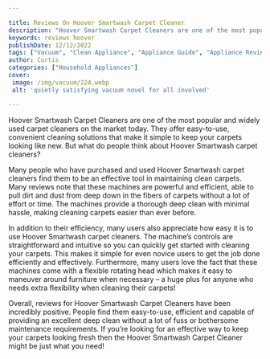 ```yaml
---

title: Reviews On Hoover Smartwash Carpet Cleaner
description: "Hoover Smartwash Carpet Cleaners are one of the most popular and widely used carpet cleaners on the market today. They offer easy-...check it out to learn"
keywords: reviews hoover
publishDate: 12/12/2022
tags: ["Vacuum", "Clean Appliance", "Appliance Guide", "Appliance Reviews"]
author: Curtis
categories: ["Household Appliances"]
cover: 
 image: /img/vacuum/224.webp
 alt: 'quietly satisfying vacuum novel for all involved'

---
```


Hoover Smartwash Carpet Cleaners are one of the most popular and widely used carpet cleaners on the market today. They offer easy-to-use, convenient cleaning solutions that make it simple to keep your carpets looking like new. But what do people think about Hoover Smartwash carpet cleaners?

Many people who have purchased and used Hoover Smartwash carpet cleaners find them to be an effective tool in maintaining clean carpets. Many reviews note that these machines are powerful and efficient, able to pull dirt and dust from deep down in the fibers of carpets without a lot of effort or time. The machines provide a thorough deep clean with minimal hassle, making cleaning carpets easier than ever before.

In addition to their efficiency, many users also appreciate how easy it is to use Hoover Smartwash carpet cleaners. The machine’s controls are straightforward and intuitive so you can quickly get started with cleaning your carpets. This makes it simple for even novice users to get the job done efficiently and effectively. Furthermore, many users love the fact that these machines come with a flexible rotating head which makes it easy to maneuver around furniture when necessary – a huge plus for anyone who needs extra flexibility when cleaning their carpets!

Overall, reviews for Hoover Smartwash Carpet Cleaners have been incredibly positive. People find them easy-to-use, efficient and capable of providing an excellent deep clean without a lot of fuss or bothersome maintenance requirements. If you’re looking for an effective way to keep your carpets looking fresh then the Hoover Smartwash Carpet Cleaner might be just what you need!
